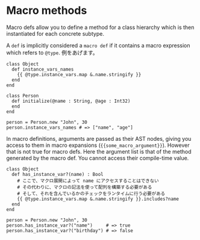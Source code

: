 # Macro methods

Macro defs allow you to define a method for a class hierarchy which is then instantiated for each concrete subtype.

A `def` is implicitly considered a `macro def` if it contains a macro expression which refers to `@type`. 例をあげます。

```crystal
class Object
  def instance_vars_names
    {{ @type.instance_vars.map &.name.stringify }}
  end
end

class Person
  def initialize(@name : String, @age : Int32)
  end
end

person = Person.new "John", 30
person.instance_vars_names # => ["name", "age"]
```

In macro definitions, arguments are passed as their AST nodes, giving you access to them in macro expansions (`{{some_macro_argument}}`). However that is not true for macro defs. Here the argument list is that of the method generated by the macro def. You cannot access their compile-time value.

```crystal
class Object
  def has_instance_var?(name) : Bool
    # ここで、マクロ展開によって name にアクセスすることはできない
    # その代わりに、マクロの記法を使って配列を構築する必要がある
    # そして、それを含んでいるかのチェックをランタイムに行う必要がある
    {{ @type.instance_vars.map &.name.stringify }}.includes?name
  end
end

person = Person.new "John", 30
person.has_instance_var?("name")     # => true
person.has_instance_var?("birthday") # => false
```
